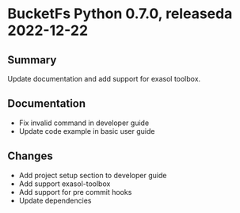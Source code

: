 # BucketFs Python 0.7.0, releaseda 2022-12-22

## Summary

Update documentation and add support for exasol toolbox.

## Documentation

- Fix invalid command in developer guide
- Update code example in basic user guide

## Changes

- Add project setup section to developer guide
- Add support exasol-toolbox
- Add support for pre commit hooks
- Update dependencies
